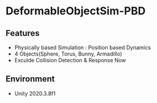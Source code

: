 # DeformableObjectSim-PBD

## Features
- Physically based Simulation : Position based Dynamics
- 4 Objects(Sphere, Torus, Bunny, Armadillo)
- Exculde Collision Detection & Response Now

## Environment
- Unity 2020.3.8f1